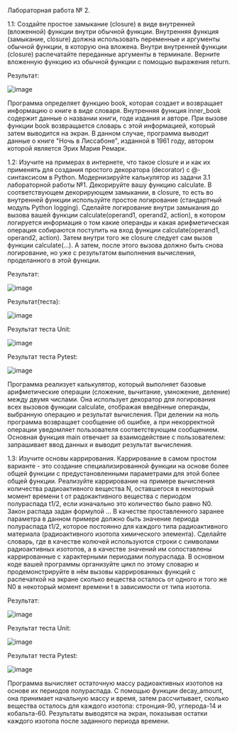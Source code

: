 Лабораторная работа № 2.

1.1: Создайте простое замыкание (closure) в виде внутренней (вложенной) функции внутри обычной функции. Внутренняя функция (замыкание, closure) должна использовать переменные и аргументы обычной функции, в которую она вложена. Внутри внутренней функции (closure) распечатайте переданные аргументы в терминале. Верните вложенную функцию из обычной функции с помощью выражения return.

Результат:

![image](https://github.com/user-attachments/assets/402538e1-f424-46b4-bb94-8c558aef5552)

Программа определяет функцию book, которая создает и возвращает информацию о книге в виде словаря. Внутренняя функция inner_book содержит данные о названии книги, годе издания и авторе. При вызове функции book возвращается словарь с этой информацией, который затем выводится на экран. В данном случае, программа выводит данные о книге "Ночь в Лиссабоне", изданной в 1961 году, автором которой является Эрих Мария Ремарк.

1.2: Изучите на примерах в интернете, что такое closure и и как их применять для создания простого декоратора (decorator) с @-синтаксисом в Python. Модернизируйте калькулятор из задачи 3.1 лабораторной работы №1. Декорируйте вашу функцию calculate. В соответствующем декорирующем замыкании, в сlosure, то есть во внутренней функции используйте простое логирование (стандартный модуль Python logging). Сделайте логирование внутри замыкания до вызова вашей функции calculate(operand1, operand2, action), в котором логируется информация о том какие операнды и какая арифметическая операция собираются поступить на вход функции calculate(operand1, operand2, action). Затем внутри того же closure следует сам вызов функции calculate(...). А затем, после этого вызова должно быть снова логирование, но уже с результатом выполнения вычисления, проделанного в этой функции.

Результат:

![image](https://github.com/user-attachments/assets/49a8502d-ae72-4ab6-9c78-a2ff48c4d5f1)

Результат(теста):

![image](https://github.com/user-attachments/assets/2a19f2c3-e337-409c-a6a4-c27f84ef98b4)

Результат теста Unit:

![image](https://github.com/user-attachments/assets/0e7b886b-a8d3-43c3-8522-9eee5418645d)

Результат теста Pytest:

![image](https://github.com/user-attachments/assets/da080898-c372-4b79-af80-0bd6fe42271d)

Программа реализует калькулятор, который выполняет базовые арифметические операции (сложение, вычитание, умножение, деление) между двумя числами.
Она использует декоратор для логирования всех вызовов функции calculate, отображая введённые операнды, выбранную операцию и результат вычисления. При делении на ноль программа возвращает сообщение об ошибке, а при некорректной операции уведомляет пользователя соответствующим сообщением. Основная функция main отвечает за взаимодействие с пользователем: запрашивает ввод данных и выводит результат вычисления.

1.3: Изучите основы каррирования. Каррирование в самом простом варианте - это создание специализированной функции на основе более общей функции с предустановленными параметрами для этой более общей функции. Реализуйте каррирование на примере вычисления количества радиоактивного вещества N, оставшегося в некоторый момент времени t от радокактивного вещества с периодом полураспада t1/2, если изначально это количество было равно N0. Закон распада задан формулой ... В качестве проставленного заранее параметра в данном примере должно быть значение периода полураспада t1/2, которое постоянно для каждого типа радиоактивного материала (радиоактивного изотопа химического элемента). Сделайте словарь, где в качестве колючей используются строки с символами радиоактивных изотопов, а в качестве значений им сопоставлены каррированные с характерными периодами полураспада. В основном коде вашей программы организуйте цикл по этому словарю и продемонстрируйте в нём вызовы каррированных функций с распечаткой на экране сколько вещества осталось от одного и того же N0 в некоторый момент времени t в зависимости от типа изотопа.

Результат:

![image](https://github.com/user-attachments/assets/5c74b384-d543-4a1d-84e9-6248168023ca)


Результат теста Unit:

![image](https://github.com/user-attachments/assets/3956e080-d649-4a93-a54b-52cbb81b3931)


Результат теста Pytest:

![image](https://github.com/user-attachments/assets/c969e82f-dc7a-4a5d-b828-abbbef27ba07)

Программа вычисляет остаточную массу радиоактивных изотопов на основе их периодов полураспада. С помощью функции decay_amount, она принимает начальную массу и время, затем рассчитывает, сколько вещества осталось для каждого изотопа: стронция-90, углерода-14 и кобальта-60. Результаты выводятся на экран, показывая остатки каждого изотопа после заданного периода времени.
